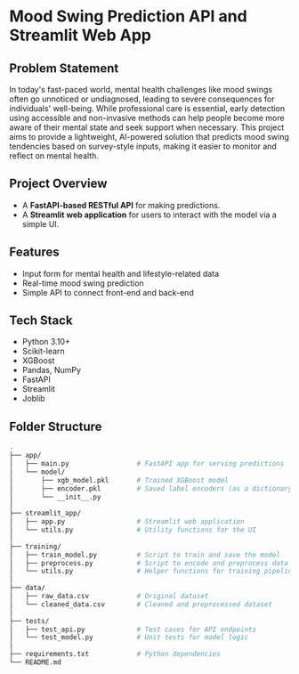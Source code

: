 # Mood Swing Prediction API and Streamlit Web App

## Problem Statement

In today's fast-paced world, mental health challenges like mood swings often go unnoticed or undiagnosed, leading to severe consequences for individuals' well-being. While professional care is essential, early detection using accessible and non-invasive methods can help people become more aware of their mental state and seek support when necessary. This project aims to provide a lightweight, AI-powered solution that predicts mood swing tendencies based on survey-style inputs, making it easier to monitor and reflect on mental health.

## Project Overview

- A **FastAPI-based RESTful API** for making predictions.
- A **Streamlit web application** for users to interact with the model via a simple UI.

## Features

- Input form for mental health and lifestyle-related data
- Real-time mood swing prediction
- Simple API to connect front-end and back-end

## Tech Stack

- Python 3.10+
- Scikit-learn
- XGBoost
- Pandas, NumPy
- FastAPI
- Streamlit
- Joblib

## Folder Structure

```bash
.
├── app/
│   ├── main.py                 # FastAPI app for serving predictions
│   └── model/
│       ├── xgb_model.pkl       # Trained XGBoost model
│       ├── encoder.pkl         # Saved label encoders (as a dictionary)
│       └── __init__.py
│
├── streamlit_app/
│   ├── app.py                  # Streamlit web application
│   └── utils.py                # Utility functions for the UI
│
├── training/
│   ├── train_model.py          # Script to train and save the model
│   ├── preprocess.py           # Script to encode and preprocess data
│   └── utils.py                # Helper functions for training pipeline
│
├── data/
│   ├── raw_data.csv            # Original dataset
│   └── cleaned_data.csv        # Cleaned and preprocessed dataset
│
├── tests/
│   ├── test_api.py             # Test cases for API endpoints
│   └── test_model.py           # Unit tests for model logic
│
├── requirements.txt            # Python dependencies
└── README.md